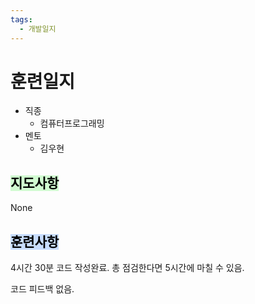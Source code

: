 ```yaml
---
tags:
  - 개발일지
---
```

# 훈련일지

- 직종
	- 컴퓨터프로그래밍
- 멘토
	- 김우현
## <mark style="background: #BBFABBA6;">지도사항</mark>

None

## <mark style="background: #ADCCFFA6;">훈련사항</mark>

4시간 30분 코드 작성완료. 총 점검한다면 5시간에 마칠 수 있음.

코드 피드백 없음.